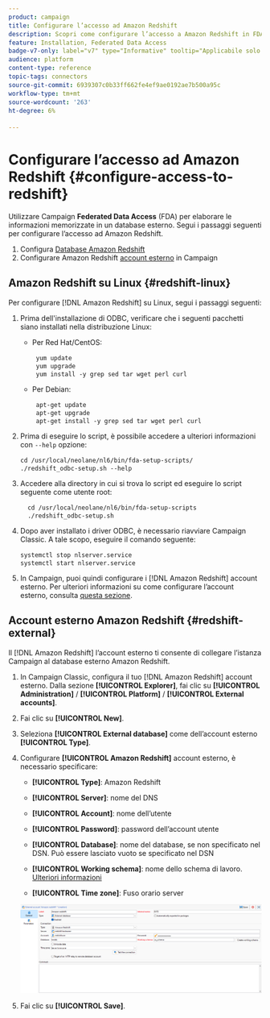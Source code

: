 ```yaml
---
product: campaign
title: Configurare l’accesso ad Amazon Redshift
description: Scopri come configurare l’accesso a Amazon Redshift in FDA
feature: Installation, Federated Data Access
badge-v7-only: label="v7" type="Informative" tooltip="Applicabile solo a Campaign Classic v7"
audience: platform
content-type: reference
topic-tags: connectors
source-git-commit: 6939307c0b33ff662fe4ef9ae0192ae7b500a95c
workflow-type: tm+mt
source-wordcount: '263'
ht-degree: 6%

---
```


# Configurare l’accesso ad Amazon Redshift {#configure-access-to-redshift}

Utilizzare Campaign **Federated Data Access** (FDA) per elaborare le informazioni memorizzate in un database esterno. Segui i passaggi seguenti per configurare l’accesso ad Amazon Redshift.

1. Configura [Database Amazon Redshift](#configuring-redshift)
1. Configurare Amazon Redshift [account esterno](#redshift-external) in Campaign

## Amazon Redshift su Linux {#redshift-linux}

Per configurare [!DNL Amazon Redshift] su Linux, segui i passaggi seguenti:

1. Prima dell&#39;installazione di ODBC, verificare che i seguenti pacchetti siano installati nella distribuzione Linux:

   * Per Red Hat/CentOS:

     ```
      yum update
      yum upgrade
      yum install -y grep sed tar wget perl curl
     ```

   * Per Debian:

     ```
      apt-get update
      apt-get upgrade
      apt-get install -y grep sed tar wget perl curl
     ```

1. Prima di eseguire lo script, è possibile accedere a ulteriori informazioni con `--help` opzione:

   ```
   cd /usr/local/neolane/nl6/bin/fda-setup-scripts/
   ./redshift_odbc-setup.sh --help
   ```

1. Accedere alla directory in cui si trova lo script ed eseguire lo script seguente come utente root:

   ```
     cd /usr/local/neolane/nl6/bin/fda-setup-scripts
     ./redshift_odbc-setup.sh
   ```

1. Dopo aver installato i driver ODBC, è necessario riavviare Campaign Classic. A tale scopo, eseguire il comando seguente:

   ```
   systemctl stop nlserver.service
   systemctl start nlserver.service
   ```

1. In Campaign, puoi quindi configurare i [!DNL Amazon Redshift] account esterno. Per ulteriori informazioni su come configurare l’account esterno, consulta [questa sezione](#redshift-external).

## Account esterno Amazon Redshift {#redshift-external}

Il [!DNL Amazon Redshift] l’account esterno ti consente di collegare l’istanza Campaign al database esterno Amazon Redshift.

1. In Campaign Classic, configura il tuo [!DNL Amazon Redshift] account esterno. Dalla sezione **[!UICONTROL Explorer]**, fai clic su **[!UICONTROL Administration]** / **[!UICONTROL Platform]** / **[!UICONTROL External accounts]**.

1. Fai clic su **[!UICONTROL New]**.

1. Seleziona **[!UICONTROL External database]** come dell’account esterno **[!UICONTROL Type]**.

1. Configurare **[!UICONTROL Amazon Redshift]** account esterno, è necessario specificare:

   * **[!UICONTROL Type]**: Amazon Redshift

   * **[!UICONTROL Server]**: nome del DNS

   * **[!UICONTROL Account]**: nome dell’utente

   * **[!UICONTROL Password]**: password dell’account utente

   * **[!UICONTROL Database]**: nome del database, se non specificato nel DSN. Può essere lasciato vuoto se specificato nel DSN

   * **[!UICONTROL Working schema]**: nome dello schema di lavoro. [Ulteriori informazioni](https://docs.aws.amazon.com/redshift/latest/dg/r_Schemas_and_tables.html)

   * **[!UICONTROL Time zone]**: Fuso orario server

   ![](assets/amazon_redshift.png)

1. Fai clic su **[!UICONTROL Save]**.
